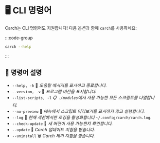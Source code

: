 # 🖥️ CLI 명령어  

Carch는 CLI 명령어도 지원합니다! 다음 옵션과 함께 `carch`를 사용하세요:  

:::code-group

```sh [⚙️ CLI]
carch --help
```

:::

## 🔧 명령어 설명

- `--help, -h` 📖 *도움말 메시지를 표시하고 종료합니다.*
- `--version, -v` 🔢 *프로그램 버전을 표시합니다.*
- `--list-scripts, -l` 📋 *`./modules`에서 사용 가능한 모든 스크립트를 나열합니다.*
- `--no-preview` 🚫 *메뉴에서 스크립트 미리보기를 표시하지 않고 실행합니다.*
- `--log` 📝 *현재 세션에서만 로깅을 활성화합니다* `~/.config/carch/carch.log`.
- `--check-update` 📡 *새 버전이 사용 가능한지 확인합니다.*
- `--update` 🔄 *Carch 업데이트 지침을 받습니다.*
- `--uninstall` 🗑️ *Carch 제거 지침을 받습니다.*